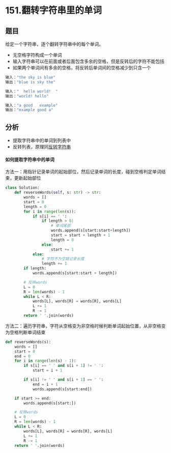# 151.翻转字符串里的单词
## 题目
给定一个字符串，逐个翻转字符串中的每个单词。
* 无空格字符构成一个单词
* 输入字符串可以在前面或者后面包含多余的空格，但是反转后的字符不能包括
* 如果两个单词间有多余的空格，将反转后单词间的空格减少到只含一个

```python
输入："the sky is blue"
输出："blue is sky the"

输入："  hello world!  "
输出："world! hello"

输入："a good   example"
输出："example good a"
```

## 分析
* 提取字符串中的单词到列表中
* 反转列表，原理同[反转字符串](反转字符串.md)

#### 如何提取字符串中的单词
方法一：用指针记录单词的起始部位，然后记录单词的长度，碰到空格判定单词结束，更新起始部位

```python
class Solution:
    def reverseWords(self, s: str) -> str:
        words = []
        start = 0
        length = 0
        for i in range(len(s)):
            if s[i] == ' ':
                if length > 0:
                    # 单词尾部
                    words.append(s[start:start+length])
                    start = start + length + 1
                    length = 0
                else:
                    start += 1
            else:
                # 字符不为空就记录长度
                length += 1
        if length:
            words.append(s[start:start + length])

        # 反转words
        L = 0
        R = len(words) - 1
        while L < R:
            words[L], words[R] = words[R], words[L]
            L += 1
            R -= 1
        return ' '.join(words)
```

方法二：遍历字符串，字符从空格变为非空格时候判断单词起始位置，从非空格变为空格判断单词结束

```python
def reverseWords(s):
    words = []
    start = 0
    end = 0
    for i in range(len(s) - 1):
        if s[i] == ' ' and s[i + 1] != ' ':
            start = i + 1

        if s[i] != ' ' and s[i + 1] == ' ':
            end = i + 1
            words.append(s[start:end])

    if start >= end:
        words.append(s[start:])

    # 反转words
    L = 0
    R = len(words) - 1
    while L < R:
        words[L], words[R] = words[R], words[L]
        L += 1
        R -= 1
    return ' '.join(words)
```
